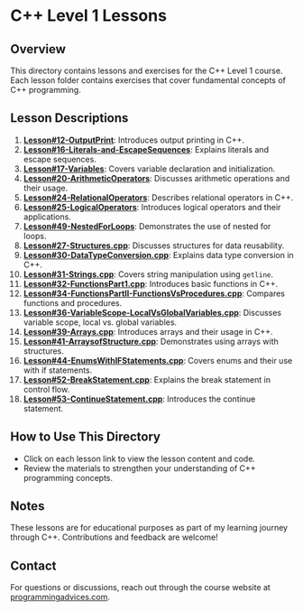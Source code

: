 # C++ Level 1 Lessons

## Overview
This directory contains lessons and exercises for the C++ Level 1 course. Each lesson folder contains exercises that cover fundamental concepts of C++ programming.

## Lesson Descriptions

1. **[Lesson#12-OutputPrint](./Lesson#12-OutputPrint)**: Introduces output printing in C++.
2. **[Lesson#16-Literals-and-EscapeSequences](./Lesson#16-Literals-and-EscapeSequences)**: Explains literals and escape sequences.
3. **[Lesson#17-Variables](./Lesson#17-Variables)**: Covers variable declaration and initialization.
4. **[Lesson#20-ArithmeticOperators](./Lesson#20-ArithmeticOperators)**: Discusses arithmetic operations and their usage.
5. **[Lesson#24-RelationalOperators](./Lesson#24-RelationalOperators)**: Describes relational operators in C++.
6. **[Lesson#25-LogicalOperators](./Lesson#25-LogicalOperators)**: Introduces logical operators and their applications.
7. **[Lesson#49-NestedForLoops](./Lesson#49-NestedForLoops)**: Demonstrates the use of nested for loops.
8. **[Lesson#27-Structures.cpp](./Lesson#27-Structures.cpp)**: Discusses structures for data reusability.
9. **[Lesson#30-DataTypeConversion.cpp](./Lesson#30-DataTypeConversion.cpp)**: Explains data type conversion in C++.
10. **[Lesson#31-Strings.cpp](./Lesson#31-Strings.cpp)**: Covers string manipulation using `getline`.
11. **[Lesson#32-FunctionsPart1.cpp](./Lesson#32-FunctionsPart1.cpp)**: Introduces basic functions in C++.
12. **[Lesson#34-FunctionsPartII-FunctionsVsProcedures.cpp](./Lesson#34-FunctionsPartII-FunctionsVsProcedures.cpp)**: Compares functions and procedures.
13. **[Lesson#36-VariableScope-LocalVsGlobalVariables.cpp](./Lesson#36-VariableScope-LocalVsGlobalVariables.cpp)**: Discusses variable scope, local vs. global variables.
14. **[Lesson#39-Arrays.cpp](./Lesson#39-Arrays.cpp)**: Introduces arrays and their usage in C++.
15. **[Lesson#41-ArraysofStructure.cpp](./Lesson#41-ArraysofStructure.cpp)**: Demonstrates using arrays with structures.
16. **[Lesson#44-EnumsWithIFStatements.cpp](./Lesson#44-EnumsWithIFStatements.cpp)**: Covers enums and their use with if statements.
17. **[Lesson#52-BreakStatement.cpp](./Lesson#52-BreakStatement.cpp)**: Explains the break statement in control flow.
18. **[Lesson#53-ContinueStatement.cpp](./Lesson#53-ContinueStatement.cpp)**: Introduces the continue statement.

## How to Use This Directory
- Click on each lesson link to view the lesson content and code.
- Review the materials to strengthen your understanding of C++ programming concepts.

## Notes
These lessons are for educational purposes as part of my learning journey through C++. Contributions and feedback are welcome!

## Contact
For questions or discussions, reach out through the course website at [programmingadvices.com](https://programmingadvices.com/courses/).

